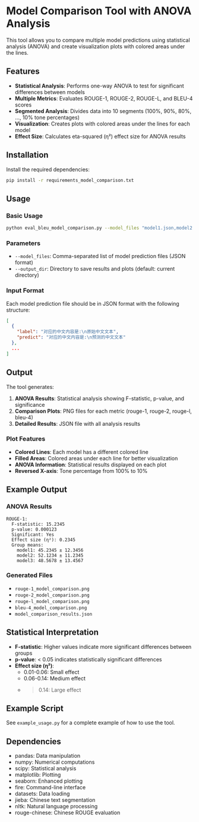 # Model Comparison Tool with ANOVA Analysis

This tool allows you to compare multiple model predictions using statistical analysis (ANOVA) and create visualization plots with colored areas under the lines.

## Features

- **Statistical Analysis**: Performs one-way ANOVA to test for significant differences between models
- **Multiple Metrics**: Evaluates ROUGE-1, ROUGE-2, ROUGE-L, and BLEU-4 scores
- **Segmented Analysis**: Divides data into 10 segments (100%, 90%, 80%, ..., 10% tone percentages)
- **Visualization**: Creates plots with colored areas under the lines for each model
- **Effect Size**: Calculates eta-squared (η²) effect size for ANOVA results

## Installation

Install the required dependencies:

```bash
pip install -r requirements_model_comparison.txt
```

## Usage

### Basic Usage

```bash
python eval_bleu_model_comparison.py --model_files "model1.json,model2.json,model3.json" --output_dir results
```

### Parameters

- `--model_files`: Comma-separated list of model prediction files (JSON format)
- `--output_dir`: Directory to save results and plots (default: current directory)

### Input Format

Each model prediction file should be in JSON format with the following structure:

```json
[
  {
    "label": "对应的中文内容是:\n原始中文文本",
    "predict": "对应的中文内容是:\n预测的中文文本"
  },
  ...
]
```

## Output

The tool generates:

1. **ANOVA Results**: Statistical analysis showing F-statistic, p-value, and significance
2. **Comparison Plots**: PNG files for each metric (rouge-1, rouge-2, rouge-l, bleu-4)
3. **Detailed Results**: JSON file with all analysis results

### Plot Features

- **Colored Lines**: Each model has a different colored line
- **Filled Areas**: Colored areas under each line for better visualization
- **ANOVA Information**: Statistical results displayed on each plot
- **Reversed X-axis**: Tone percentage from 100% to 10%

## Example Output

### ANOVA Results
```
ROUGE-1:
  F-statistic: 15.2345
  p-value: 0.000123
  Significant: Yes
  Effect size (η²): 0.2345
  Group means:
    model1: 45.2345 ± 12.3456
    model2: 52.1234 ± 11.2345
    model3: 48.5678 ± 13.4567
```

### Generated Files
- `rouge-1_model_comparison.png`
- `rouge-2_model_comparison.png`
- `rouge-l_model_comparison.png`
- `bleu-4_model_comparison.png`
- `model_comparison_results.json`

## Statistical Interpretation

- **F-statistic**: Higher values indicate more significant differences between groups
- **p-value**: < 0.05 indicates statistically significant differences
- **Effect size (η²)**: 
  - 0.01-0.06: Small effect
  - 0.06-0.14: Medium effect
  - > 0.14: Large effect

## Example Script

See `example_usage.py` for a complete example of how to use the tool.

## Dependencies

- pandas: Data manipulation
- numpy: Numerical computations
- scipy: Statistical analysis
- matplotlib: Plotting
- seaborn: Enhanced plotting
- fire: Command-line interface
- datasets: Data loading
- jieba: Chinese text segmentation
- nltk: Natural language processing
- rouge-chinese: Chinese ROUGE evaluation 